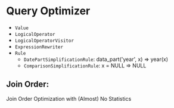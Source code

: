 # Query Optimizer

- `Value`
- `LogicalOperator`
- `LogicalOperatorVisitor`
- `ExpressionRewriter`
- `Rule`
  - `DatePartSimplificationRule`: data_part('year', x) => year(x)
  - `ComparisonSimplificationRule`: x = NULL => NULL

## Join Order:
Join Order Optimization with (Almost)
No Statistics